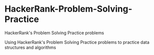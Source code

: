 # HackerRank-Problem-Solving-Practice
<p>HackerRank's Problem Solving Practice problems</p>
<p>Using HackerRank's Problem Solving Practice problems to practice data structures and algorithms</p>
